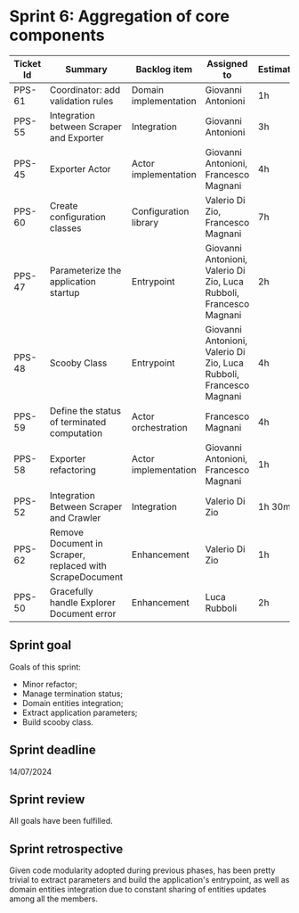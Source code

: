 # Sprint 6: Aggregation of core components

| Ticket Id | Summary                                                       | Backlog item          | Assigned to                                                         | Estimation | Actual | Type          |
|-----------|---------------------------------------------------------------|-----------------------|---------------------------------------------------------------------|------------|--------|---------------|
| PPS-61    | Coordinator: add validation rules                             | Domain implementation | Giovanni Antonioni                                                  | 1h         | 1h     | Dev           |
| PPS-55    | Integration between Scraper and Exporter                      | Integration           | Giovanni Antonioni                                                  | 3h         | 5h     | Integration   |
| PPS-45    | Exporter Actor                                                | Actor implementation  | Giovanni Antonioni, Francesco Magnani                               | 4h         | 2h     | Dev           |
| PPS-60    | Create configuration classes                                  | Configuration library | Valerio Di Zio, Francesco Magnani                                   | 7h         | 5h     | Dev           |
| PPS-47    | Parameterize the application startup                          | Entrypoint            | Giovanni Antonioni, Valerio Di Zio, Luca Rubboli, Francesco Magnani | 2h         | 1h 30m | Design        |
| PPS-48    | Scooby Class                                                  | Entrypoint            | Giovanni Antonioni, Valerio Di Zio, Luca Rubboli, Francesco Magnani | 4h         | 3h     | Dev           |
| PPS-59    | Define the status of terminated computation                   | Actor orchestration   | Francesco Magnani                                                   | 4h         | 3h     | Fix           |
| PPS-58    | Exporter refactoring                                          | Actor implementation  | Giovanni Antonioni, Francesco Magnani                               | 1h         | 1h     | Refactoring   |
| PPS-52    | Integration Between Scraper and Crawler                       | Integration           | Valerio Di Zio                                                      | 1h 30m     | 1h     | Integration   |
| PPS-62    | Remove Document in Scraper, replaced with ScrapeDocument      | Enhancement           | Valerio Di Zio                                                      | 1h         | 1h 30m | Refactoring   |
| PPS-50    | Gracefully handle Explorer Document error                     | Enhancement           | Luca Rubboli                                                        | 2h         | 1h 30m | Fix           |
## Sprint goal

Goals of this sprint:
- Minor refactor;
- Manage termination status;
- Domain entities integration;
- Extract application parameters;
- Build scooby class.

## Sprint deadline

14/07/2024

## Sprint review

All goals have been fulfilled.

## Sprint retrospective

Given code modularity adopted during previous phases, has been pretty trivial to extract parameters and build the application's entrypoint, as well as domain entities integration due to constant sharing of entities updates among all the members.
